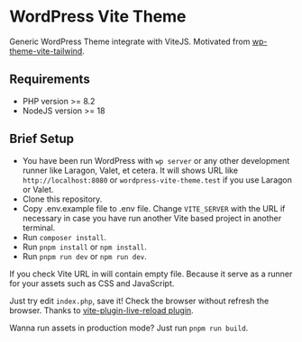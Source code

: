 # WordPress Vite Theme

Generic WordPress Theme integrate with ViteJS. Motivated from [wp-theme-vite-tailwind](https://github.com/blonestar/wp-theme-vite-tailwind).

## Requirements

- PHP version >= 8.2
- NodeJS version >= 18

## Brief Setup

- You have been run WordPress with `wp server` or any other development runner like Laragon, Valet, et cetera. It will shows URL like `http://localhost:8080` or `wordpress-vite-theme.test` if you use Laragon or Valet.
- Clone this repository.
- Copy .env.example file to .env file. Change `VITE_SERVER` with the URL if necessary in case you have run another Vite based project in another terminal.
- Run `composer install`.
- Run `pnpm install` or `npm install`.
- Run `pnpm run dev` or `npm run dev`.

If you check Vite URL in will contain empty file. Because it serve as a runner for your assets such as CSS and JavaScript.

Just try edit `index.php`, save it! Check the browser without refresh the browser. Thanks to [vite-plugin-live-reload plugin](https://github.com/arnoson/vite-plugin-live-reload).

Wanna run assets in production mode? Just run `pnpm run build`.